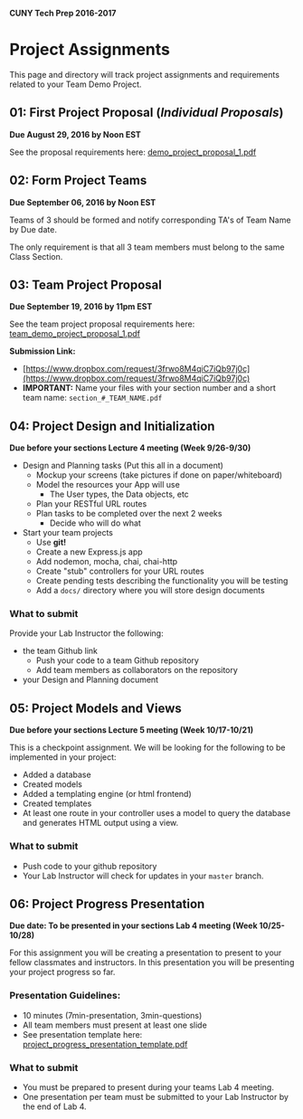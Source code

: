 **CUNY Tech Prep 2016-2017**
# Project Assignments

This page and directory will track project assignments and requirements related to your Team Demo Project.

## 01: First Project Proposal (_Individual Proposals_)
**Due August 29, 2016 by Noon EST**

See the proposal requirements here: [demo_project_proposal_1.pdf](demo_project_proposal_1.pdf)


## 02: Form Project Teams
**Due September 06, 2016 by Noon EST**

Teams of 3 should be formed and notify corresponding TA's of Team Name by Due date.

The only requirement is that all 3 team members must belong to the same Class Section.

## 03: Team Project Proposal
**Due September 19, 2016 by 11pm EST**

See the team project proposal requirements here: [team_demo_project_proposal_1.pdf](team_demo_project_proposal_1.pdf)

**Submission Link:** 

- [https://www.dropbox.com/request/3frwo8M4qiC7iQb97j0c](https://www.dropbox.com/request/3frwo8M4qiC7iQb97j0c)
- **IMPORTANT:** Name your files with your section number and a short team name: `section_#_TEAM_NAME.pdf`

## 04: Project Design and Initialization
**Due before your sections Lecture 4 meeting (Week 9/26-9/30)**

* Design and Planning tasks (Put this all in a document)
    - Mockup your screens (take pictures if done on paper/whiteboard)
    - Model the resources your App will use
        + The User types, the Data objects, etc 
    - Plan your RESTful URL routes
    - Plan tasks to be completed over the next 2 weeks
        + Decide who will do what
* Start your team projects
    - Use **git!**
    - Create a new Express.js app
    - Add nodemon, mocha, chai, chai-http
    - Create "stub" controllers for your URL routes
    - Create pending tests describing the functionality you will be testing
    - Add a `docs/` directory where you will store design documents

### What to submit

Provide your Lab Instructor the following:

- the team Github link
    + Push your code to a team Github repository
    + Add team members as collaborators on the repository
- your Design and Planning document

## 05: Project Models and Views
**Due before your sections Lecture 5 meeting (Week 10/17-10/21)**

This is a checkpoint assignment. We will be looking for the following to be implemented in your project:

- Added a database
- Created models
- Added a templating engine (or html frontend)
- Created templates
- At least one route in your controller uses a model to query the database and generates HTML output using a view.

### What to submit

* Push code to your github repository
* Your Lab Instructor will check for updates in your `master` branch.



## 06: Project Progress Presentation
**Due date: To be presented in your sections Lab 4 meeting (Week 10/25-10/28)**

For this assignment you will be creating a presentation to present to your fellow classmates and instructors. In this presentation you will be presenting your project progress so far.

### Presentation Guidelines:

* 10 minutes (7min-presentation, 3min-questions)
* All team members must present at least one slide
* See presentation template here: [project_progress_presentation_template.pdf](project_progress_presentation_template.pdf)

### What to submit

* You must be prepared to present during your teams Lab 4 meeting.
* One presentation per team must be submitted to your Lab Instructor by the end of Lab 4.
